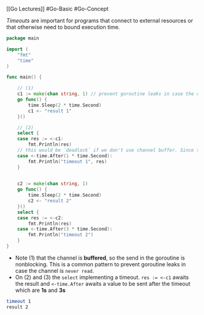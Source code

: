 [[Go Lectures]] #Go-Basic #Go-Concept 

_Timeouts_ are important for programs that connect to external resources or that otherwise need to bound execution time.

```go
package main

import (
    "fmt"
    "time"
)

func main() {

	// (1)
    c1 := make(chan string, 1) // prevent goroutine leaks in case the channel is `never read` by used channel buffered
    go func() {
        time.Sleep(2 * time.Second)
        c1 <- "result 1"
    }()

	// (2)
    select {
    case res := <-c1:
        fmt.Println(res)
    // this would be `deadlock` if we don't use channel buffer. Since this `c1` channel would not be able to send the value
    case <-time.After(1 * time.Second):
        fmt.Println("timeout 1", res)
    }

	
    c2 := make(chan string, 1)
    go func() {
        time.Sleep(2 * time.Second)
        c2 <- "result 2"
    }()
    select {
    case res := <-c2:
        fmt.Println(res)
    case <-time.After(3 * time.Second):
        fmt.Println("timeout 2")
    }
}
```

- Note (1) that the channel is **buffered**, so the send in the goroutine is nonblocking. This is a common pattern to prevent goroutine leaks in case the channel is `never read`.
- On (2) and (3)  the `select` implementing a timeout. `res := <-c1` awaits the result and `<-time.After` awaits a value to be sent after the timeout which are **1s** and **3s** 

```bash
timeout 1
result 2
```